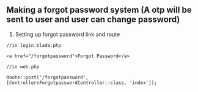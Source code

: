 ## Making a forgot password system (A otp will be sent to user and user can change password)

1. Setting up forgot password link and route
```
//in login.blade.php

<a href="/forgotpassword">Forgot Password</a>
```
```
//in web.php

Route::post('/forgotpassword', [ControllersForgotpasswordController::class, 'index']);
```
